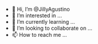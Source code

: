 - 👋 Hi, I’m @JillyAgustino
- 👀 I’m interested in ...
- 🌱 I’m currently learning ...
- 💞️ I’m looking to collaborate on ...
- 📫 How to reach me ...

<!---
JillyAgustino/JillyAgustino is a ✨ special ✨ repository because its `README.md` (this file) appears on your GitHub profile.
You can click the Preview link to take a look at your changes.
--->
